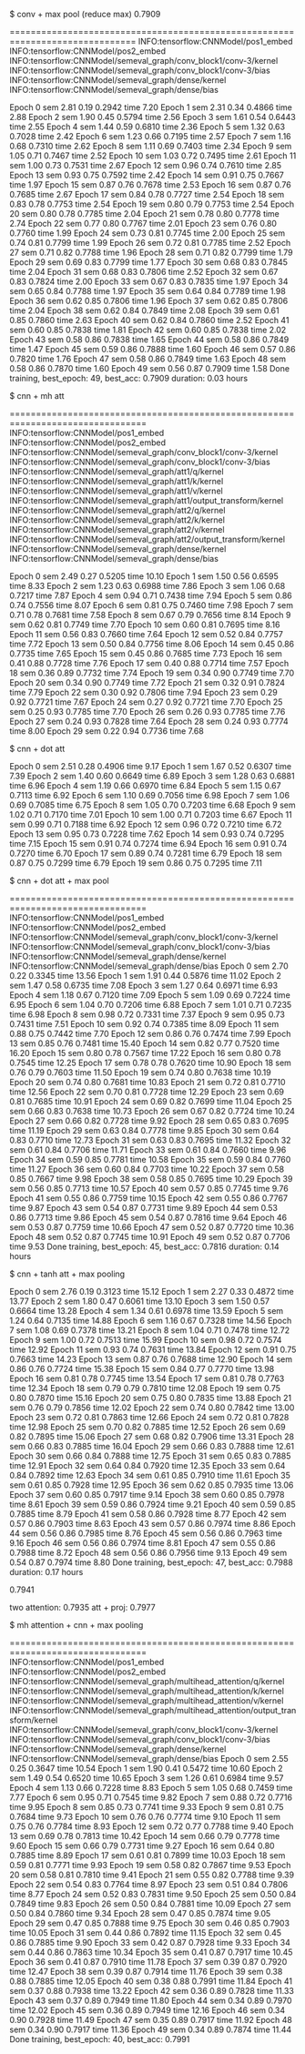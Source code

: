 $ conv + max pool (reduce max) 0.7909

==============================================================================
INFO:tensorflow:CNNModel/pos1_embed
INFO:tensorflow:CNNModel/pos2_embed
INFO:tensorflow:CNNModel/semeval_graph/conv_block1/conv-3/kernel
INFO:tensorflow:CNNModel/semeval_graph/conv_block1/conv-3/bias
INFO:tensorflow:CNNModel/semeval_graph/dense/kernel
INFO:tensorflow:CNNModel/semeval_graph/dense/bias

Epoch 0 sem 2.81 0.19 0.2942 time 7.20
Epoch 1 sem 2.31 0.34 0.4866 time 2.88
Epoch 2 sem 1.90 0.45 0.5794 time 2.56
Epoch 3 sem 1.61 0.54 0.6443 time 2.55
Epoch 4 sem 1.44 0.59 0.6810 time 2.36
Epoch 5 sem 1.32 0.63 0.7028 time 2.42
Epoch 6 sem 1.23 0.66 0.7195 time 2.57
Epoch 7 sem 1.16 0.68 0.7310 time 2.62
Epoch 8 sem 1.11 0.69 0.7403 time 2.34
Epoch 9 sem 1.05 0.71 0.7467 time 2.52
Epoch 10 sem 1.03 0.72 0.7495 time 2.61
Epoch 11 sem 1.00 0.73 0.7531 time 2.67
Epoch 12 sem 0.96 0.74 0.7610 time 2.85
Epoch 13 sem 0.93 0.75 0.7592 time 2.42
Epoch 14 sem 0.91 0.75 0.7667 time 1.97
Epoch 15 sem 0.87 0.76 0.7678 time 2.53
Epoch 16 sem 0.87 0.76 0.7685 time 2.67
Epoch 17 sem 0.84 0.78 0.7727 time 2.54
Epoch 18 sem 0.83 0.78 0.7753 time 2.54
Epoch 19 sem 0.80 0.79 0.7753 time 2.54
Epoch 20 sem 0.80 0.78 0.7785 time 2.04
Epoch 21 sem 0.78 0.80 0.7778 time 2.74
Epoch 22 sem 0.77 0.80 0.7767 time 2.01
Epoch 23 sem 0.76 0.80 0.7760 time 1.99
Epoch 24 sem 0.73 0.81 0.7745 time 2.00
Epoch 25 sem 0.74 0.81 0.7799 time 1.99
Epoch 26 sem 0.72 0.81 0.7785 time 2.52
Epoch 27 sem 0.71 0.82 0.7788 time 1.96
Epoch 28 sem 0.71 0.82 0.7799 time 1.79
Epoch 29 sem 0.69 0.83 0.7799 time 1.77
Epoch 30 sem 0.68 0.83 0.7845 time 2.04
Epoch 31 sem 0.68 0.83 0.7806 time 2.52
Epoch 32 sem 0.67 0.83 0.7824 time 2.00
Epoch 33 sem 0.67 0.83 0.7835 time 1.97
Epoch 34 sem 0.65 0.84 0.7788 time 1.97
Epoch 35 sem 0.64 0.84 0.7789 time 1.98
Epoch 36 sem 0.62 0.85 0.7806 time 1.96
Epoch 37 sem 0.62 0.85 0.7806 time 2.04
Epoch 38 sem 0.62 0.84 0.7849 time 2.08
Epoch 39 sem 0.61 0.85 0.7860 time 2.63
Epoch 40 sem 0.62 0.84 0.7860 time 2.52
Epoch 41 sem 0.60 0.85 0.7838 time 1.81
Epoch 42 sem 0.60 0.85 0.7838 time 2.02
Epoch 43 sem 0.58 0.86 0.7838 time 1.65
Epoch 44 sem 0.58 0.86 0.7849 time 1.47
Epoch 45 sem 0.59 0.86 0.7888 time 1.60
Epoch 46 sem 0.57 0.86 0.7820 time 1.76
Epoch 47 sem 0.58 0.86 0.7849 time 1.63
Epoch 48 sem 0.58 0.86 0.7870 time 1.60
Epoch 49 sem 0.56 0.87 0.7909 time 1.58
Done training, best_epoch: 49, best_acc: 0.7909
duration: 0.03 hours



$ cnn + mh att

================================================================================
INFO:tensorflow:CNNModel/pos1_embed
INFO:tensorflow:CNNModel/pos2_embed
INFO:tensorflow:CNNModel/semeval_graph/conv_block1/conv-3/kernel
INFO:tensorflow:CNNModel/semeval_graph/conv_block1/conv-3/bias
INFO:tensorflow:CNNModel/semeval_graph/att1/q/kernel
INFO:tensorflow:CNNModel/semeval_graph/att1/k/kernel
INFO:tensorflow:CNNModel/semeval_graph/att1/v/kernel
INFO:tensorflow:CNNModel/semeval_graph/att1/output_transform/kernel
INFO:tensorflow:CNNModel/semeval_graph/att2/q/kernel
INFO:tensorflow:CNNModel/semeval_graph/att2/k/kernel
INFO:tensorflow:CNNModel/semeval_graph/att2/v/kernel
INFO:tensorflow:CNNModel/semeval_graph/att2/output_transform/kernel
INFO:tensorflow:CNNModel/semeval_graph/dense/kernel
INFO:tensorflow:CNNModel/semeval_graph/dense/bias

Epoch 0 sem 2.49 0.27 0.5205 time 10.10
Epoch 1 sem 1.50 0.56 0.6595 time 8.33
Epoch 2 sem 1.23 0.63 0.6988 time 7.86
Epoch 3 sem 1.06 0.68 0.7217 time 7.87
Epoch 4 sem 0.94 0.71 0.7438 time 7.94
Epoch 5 sem 0.86 0.74 0.7556 time 8.07
Epoch 6 sem 0.81 0.75 0.7460 time 7.98
Epoch 7 sem 0.71 0.78 0.7681 time 7.58
Epoch 8 sem 0.67 0.79 0.7656 time 8.14
Epoch 9 sem 0.62 0.81 0.7749 time 7.70
Epoch 10 sem 0.60 0.81 0.7695 time 8.16
Epoch 11 sem 0.56 0.83 0.7660 time 7.64
Epoch 12 sem 0.52 0.84 0.7757 time 7.72
Epoch 13 sem 0.50 0.84 0.7756 time 8.06
Epoch 14 sem 0.45 0.86 0.7735 time 7.65
Epoch 15 sem 0.45 0.86 0.7685 time 7.73
Epoch 16 sem 0.41 0.88 0.7728 time 7.76
Epoch 17 sem 0.40 0.88 0.7714 time 7.57
Epoch 18 sem 0.36 0.89 0.7732 time 7.74
Epoch 19 sem 0.34 0.90 0.7749 time 7.70
Epoch 20 sem 0.34 0.90 0.7749 time 7.72
Epoch 21 sem 0.32 0.91 0.7824 time 7.79
Epoch 22 sem 0.30 0.92 0.7806 time 7.94
Epoch 23 sem 0.29 0.92 0.7721 time 7.67
Epoch 24 sem 0.27 0.92 0.7721 time 7.70
Epoch 25 sem 0.25 0.93 0.7785 time 7.70
Epoch 26 sem 0.26 0.93 0.7785 time 7.76
Epoch 27 sem 0.24 0.93 0.7828 time 7.64
Epoch 28 sem 0.24 0.93 0.7774 time 8.00
Epoch 29 sem 0.22 0.94 0.7736 time 7.68


$ cnn + dot att


Epoch 0 sem 2.51 0.28 0.4906 time 9.17
Epoch 1 sem 1.67 0.52 0.6307 time 7.39
Epoch 2 sem 1.40 0.60 0.6649 time 6.89
Epoch 3 sem 1.28 0.63 0.6881 time 6.96
Epoch 4 sem 1.19 0.66 0.6970 time 6.84
Epoch 5 sem 1.15 0.67 0.7113 time 6.92
Epoch 6 sem 1.10 0.69 0.7056 time 6.98
Epoch 7 sem 1.06 0.69 0.7085 time 6.75
Epoch 8 sem 1.05 0.70 0.7203 time 6.68
Epoch 9 sem 1.02 0.71 0.7170 time 7.01
Epoch 10 sem 1.00 0.71 0.7203 time 6.67
Epoch 11 sem 0.99 0.71 0.7188 time 6.92
Epoch 12 sem 0.96 0.72 0.7210 time 6.72
Epoch 13 sem 0.95 0.73 0.7228 time 7.62
Epoch 14 sem 0.93 0.74 0.7295 time 7.15
Epoch 15 sem 0.91 0.74 0.7274 time 6.94
Epoch 16 sem 0.91 0.74 0.7270 time 6.70
Epoch 17 sem 0.89 0.74 0.7281 time 6.79
Epoch 18 sem 0.87 0.75 0.7299 time 6.79
Epoch 19 sem 0.86 0.75 0.7295 time 7.11

$ cnn + dot att + max pool

================================================================================
INFO:tensorflow:CNNModel/pos1_embed
INFO:tensorflow:CNNModel/pos2_embed
INFO:tensorflow:CNNModel/semeval_graph/conv_block1/conv-3/kernel
INFO:tensorflow:CNNModel/semeval_graph/conv_block1/conv-3/bias
INFO:tensorflow:CNNModel/semeval_graph/dense/kernel
INFO:tensorflow:CNNModel/semeval_graph/dense/bias
Epoch 0 sem 2.70 0.22 0.3345 time 13.56
Epoch 1 sem 1.91 0.44 0.5876 time 11.02
Epoch 2 sem 1.47 0.58 0.6735 time 7.08
Epoch 3 sem 1.27 0.64 0.6971 time 6.93
Epoch 4 sem 1.18 0.67 0.7120 time 7.09
Epoch 5 sem 1.09 0.69 0.7224 time 6.95
Epoch 6 sem 1.04 0.70 0.7206 time 6.88
Epoch 7 sem 1.01 0.71 0.7235 time 6.98
Epoch 8 sem 0.98 0.72 0.7331 time 7.37
Epoch 9 sem 0.95 0.73 0.7431 time 7.51
Epoch 10 sem 0.92 0.74 0.7385 time 8.09
Epoch 11 sem 0.88 0.75 0.7442 time 7.70
Epoch 12 sem 0.86 0.76 0.7474 time 7.99
Epoch 13 sem 0.85 0.76 0.7481 time 15.40
Epoch 14 sem 0.82 0.77 0.7520 time 16.20
Epoch 15 sem 0.80 0.78 0.7567 time 17.22
Epoch 16 sem 0.80 0.78 0.7545 time 12.25
Epoch 17 sem 0.78 0.78 0.7620 time 10.90
Epoch 18 sem 0.76 0.79 0.7603 time 11.50
Epoch 19 sem 0.74 0.80 0.7638 time 10.19
Epoch 20 sem 0.74 0.80 0.7681 time 10.83
Epoch 21 sem 0.72 0.81 0.7710 time 12.56
Epoch 22 sem 0.70 0.81 0.7728 time 12.29
Epoch 23 sem 0.69 0.81 0.7685 time 10.91
Epoch 24 sem 0.69 0.82 0.7699 time 11.04
Epoch 25 sem 0.66 0.83 0.7638 time 10.73
Epoch 26 sem 0.67 0.82 0.7724 time 10.24
Epoch 27 sem 0.66 0.82 0.7728 time 9.92
Epoch 28 sem 0.65 0.83 0.7695 time 11.19
Epoch 29 sem 0.63 0.84 0.7778 time 9.85
Epoch 30 sem 0.64 0.83 0.7710 time 12.73
Epoch 31 sem 0.63 0.83 0.7695 time 11.32
Epoch 32 sem 0.61 0.84 0.7706 time 11.71
Epoch 33 sem 0.61 0.84 0.7660 time 9.96
Epoch 34 sem 0.59 0.85 0.7781 time 10.58
Epoch 35 sem 0.59 0.84 0.7760 time 11.27
Epoch 36 sem 0.60 0.84 0.7703 time 10.22
Epoch 37 sem 0.58 0.85 0.7667 time 9.98
Epoch 38 sem 0.58 0.85 0.7695 time 10.29
Epoch 39 sem 0.56 0.85 0.7713 time 10.57
Epoch 40 sem 0.57 0.85 0.7745 time 9.76
Epoch 41 sem 0.55 0.86 0.7759 time 10.15
Epoch 42 sem 0.55 0.86 0.7767 time 9.87
Epoch 43 sem 0.54 0.87 0.7731 time 9.89
Epoch 44 sem 0.53 0.86 0.7713 time 9.86
Epoch 45 sem 0.54 0.87 0.7816 time 9.64
Epoch 46 sem 0.53 0.87 0.7759 time 10.66
Epoch 47 sem 0.52 0.87 0.7720 time 10.36
Epoch 48 sem 0.52 0.87 0.7745 time 10.91
Epoch 49 sem 0.52 0.87 0.7706 time 9.53
Done training, best_epoch: 45, best_acc: 0.7816
duration: 0.14 hours

$ cnn + tanh att + max pooling

Epoch 0 sem 2.76 0.19 0.3123 time 15.12
Epoch 1 sem 2.27 0.33 0.4872 time 13.77
Epoch 2 sem 1.80 0.47 0.6061 time 13.10
Epoch 3 sem 1.50 0.57 0.6664 time 13.28
Epoch 4 sem 1.34 0.61 0.6978 time 13.59
Epoch 5 sem 1.24 0.64 0.7135 time 14.88
Epoch 6 sem 1.16 0.67 0.7328 time 14.56
Epoch 7 sem 1.08 0.69 0.7378 time 13.21
Epoch 8 sem 1.04 0.71 0.7478 time 12.72
Epoch 9 sem 1.00 0.72 0.7513 time 15.99
Epoch 10 sem 0.98 0.72 0.7574 time 12.92
Epoch 11 sem 0.93 0.74 0.7631 time 13.84
Epoch 12 sem 0.91 0.75 0.7663 time 14.23
Epoch 13 sem 0.87 0.76 0.7688 time 12.90
Epoch 14 sem 0.86 0.76 0.7724 time 15.38
Epoch 15 sem 0.84 0.77 0.7770 time 13.98
Epoch 16 sem 0.81 0.78 0.7745 time 13.54
Epoch 17 sem 0.81 0.78 0.7763 time 12.34
Epoch 18 sem 0.79 0.79 0.7810 time 12.08
Epoch 19 sem 0.75 0.80 0.7870 time 15.16
Epoch 20 sem 0.75 0.80 0.7835 time 13.88
Epoch 21 sem 0.76 0.79 0.7856 time 12.02
Epoch 22 sem 0.74 0.80 0.7842 time 13.00
Epoch 23 sem 0.72 0.81 0.7863 time 12.66
Epoch 24 sem 0.72 0.81 0.7828 time 12.98
Epoch 25 sem 0.70 0.82 0.7885 time 12.52
Epoch 26 sem 0.69 0.82 0.7895 time 15.06
Epoch 27 sem 0.68 0.82 0.7906 time 13.31
Epoch 28 sem 0.66 0.83 0.7885 time 16.04
Epoch 29 sem 0.66 0.83 0.7888 time 12.61
Epoch 30 sem 0.66 0.84 0.7888 time 12.75
Epoch 31 sem 0.65 0.83 0.7885 time 12.91
Epoch 32 sem 0.64 0.84 0.7920 time 12.35
Epoch 33 sem 0.64 0.84 0.7892 time 12.63
Epoch 34 sem 0.61 0.85 0.7910 time 11.61
Epoch 35 sem 0.61 0.85 0.7928 time 12.95
Epoch 36 sem 0.62 0.85 0.7935 time 13.06
Epoch 37 sem 0.60 0.85 0.7917 time 9.14
Epoch 38 sem 0.60 0.85 0.7978 time 8.61
Epoch 39 sem 0.59 0.86 0.7924 time 9.21
Epoch 40 sem 0.59 0.85 0.7885 time 8.79
Epoch 41 sem 0.58 0.86 0.7928 time 8.77
Epoch 42 sem 0.57 0.86 0.7903 time 8.63
Epoch 43 sem 0.57 0.86 0.7974 time 8.86
Epoch 44 sem 0.56 0.86 0.7985 time 8.76
Epoch 45 sem 0.56 0.86 0.7963 time 9.16
Epoch 46 sem 0.56 0.86 0.7974 time 8.81
Epoch 47 sem 0.55 0.86 0.7988 time 8.72
Epoch 48 sem 0.56 0.86 0.7956 time 9.13
Epoch 49 sem 0.54 0.87 0.7974 time 8.80
Done training, best_epoch: 47, best_acc: 0.7988
duration: 0.17 hours

0.7941

two attention: 0.7935
att + proj:    0.7977


$ mh attention + cnn + max pooling

================================================================================
INFO:tensorflow:CNNModel/pos1_embed
INFO:tensorflow:CNNModel/pos2_embed
INFO:tensorflow:CNNModel/semeval_graph/multihead_attention/q/kernel
INFO:tensorflow:CNNModel/semeval_graph/multihead_attention/k/kernel
INFO:tensorflow:CNNModel/semeval_graph/multihead_attention/v/kernel
INFO:tensorflow:CNNModel/semeval_graph/multihead_attention/output_transform/kernel
INFO:tensorflow:CNNModel/semeval_graph/conv_block1/conv-3/kernel
INFO:tensorflow:CNNModel/semeval_graph/conv_block1/conv-3/bias
INFO:tensorflow:CNNModel/semeval_graph/dense/kernel
INFO:tensorflow:CNNModel/semeval_graph/dense/bias
Epoch 0 sem 2.55 0.25 0.3647 time 10.54
Epoch 1 sem 1.90 0.41 0.5472 time 10.60
Epoch 2 sem 1.49 0.54 0.6520 time 10.65
Epoch 3 sem 1.26 0.61 0.6984 time 9.57
Epoch 4 sem 1.13 0.66 0.7228 time 8.83
Epoch 5 sem 1.05 0.68 0.7459 time 7.77
Epoch 6 sem 0.95 0.71 0.7545 time 9.82
Epoch 7 sem 0.88 0.72 0.7716 time 9.95
Epoch 8 sem 0.85 0.73 0.7741 time 9.33
Epoch 9 sem 0.81 0.75 0.7684 time 9.73
Epoch 10 sem 0.76 0.76 0.7774 time 9.10
Epoch 11 sem 0.75 0.76 0.7784 time 8.93
Epoch 12 sem 0.72 0.77 0.7788 time 9.40
Epoch 13 sem 0.69 0.78 0.7813 time 10.42
Epoch 14 sem 0.66 0.79 0.7778 time 9.60
Epoch 15 sem 0.66 0.79 0.7731 time 9.27
Epoch 16 sem 0.64 0.80 0.7885 time 8.89
Epoch 17 sem 0.61 0.81 0.7899 time 10.03
Epoch 18 sem 0.59 0.81 0.7771 time 9.93
Epoch 19 sem 0.58 0.82 0.7867 time 9.53
Epoch 20 sem 0.58 0.81 0.7810 time 9.41
Epoch 21 sem 0.55 0.82 0.7788 time 9.39
Epoch 22 sem 0.54 0.83 0.7764 time 8.97
Epoch 23 sem 0.51 0.84 0.7806 time 8.77
Epoch 24 sem 0.52 0.83 0.7831 time 9.50
Epoch 25 sem 0.50 0.84 0.7849 time 9.83
Epoch 26 sem 0.50 0.84 0.7881 time 10.09
Epoch 27 sem 0.50 0.84 0.7860 time 9.34
Epoch 28 sem 0.47 0.85 0.7874 time 9.05
Epoch 29 sem 0.47 0.85 0.7888 time 9.75
Epoch 30 sem 0.46 0.85 0.7903 time 10.05
Epoch 31 sem 0.44 0.86 0.7892 time 11.15
Epoch 32 sem 0.45 0.86 0.7885 time 9.90
Epoch 33 sem 0.42 0.87 0.7928 time 9.33
Epoch 34 sem 0.44 0.86 0.7863 time 10.34
Epoch 35 sem 0.41 0.87 0.7917 time 10.45
Epoch 36 sem 0.41 0.87 0.7910 time 11.78
Epoch 37 sem 0.39 0.87 0.7920 time 12.47
Epoch 38 sem 0.39 0.87 0.7914 time 11.76
Epoch 39 sem 0.38 0.88 0.7885 time 12.05
Epoch 40 sem 0.38 0.88 0.7991 time 11.84
Epoch 41 sem 0.37 0.88 0.7938 time 13.22
Epoch 42 sem 0.36 0.89 0.7828 time 11.33
Epoch 43 sem 0.37 0.89 0.7949 time 11.80
Epoch 44 sem 0.34 0.89 0.7970 time 12.02
Epoch 45 sem 0.36 0.89 0.7949 time 12.16
Epoch 46 sem 0.34 0.90 0.7928 time 11.49
Epoch 47 sem 0.35 0.89 0.7917 time 11.92
Epoch 48 sem 0.34 0.90 0.7917 time 11.36
Epoch 49 sem 0.34 0.89 0.7874 time 11.44
Done training, best_epoch: 40, best_acc: 0.7991
